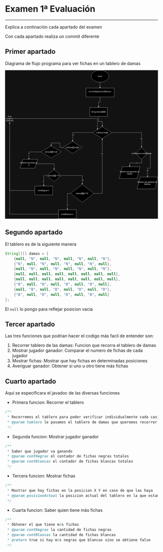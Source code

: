# Examen 1ª Evaluación

---

Explica a continación cada apartado del examen

Con cada apartado realiza un commit diferente

## Primer apartado

Diagrama de flujo programa para ver fichas en un tablero de damas

![Imagen del diagrama de flujo](Damas.drawio.png)

## Segundo apartado

El tablero es de la siguiente manera

```java
String[][] damas = {
    {null, "N", null, "N", null, "N", null, "N"},
    {"N", null, "N", null, "N", null, "N", null},
    {null, "N", null, "N", null, "N", null, "N"},
    {null, null, null, null, null, null, null, null},
    {null, null, null, null, null, null, null, null},
    {"B", null, "B", null, "B", null, "B", null},
    {null, "B", null, "B", null, "B", null, "B"},
    {"B", null, "B", null, "B", null, "B", null}
};

```

El `null` lo pongo para reflejar posicion vacia

## Tercer apartado
Las tres funciones que podrian hacer el codigo más facil de entender son:

1. Recorrer tablero de las damas: Funcion que recorra el tablero de damas
2. Mostrar jugador ganador: Comparar el numero de fichas de cada jugador
3. Mostrar fichas: Mostrar que hay fichas en determinadas posiciones
4. Averiguar ganador: Obtener si uno u otro tiene más fichas

## Cuarto apartado
Aqui se especificara el javadoc de las diversas funciones

- Primera funcion: Recorrer el tablero
```java
/**
 * Recorremos el tablero para poder verificar individualmente cada casilla
 * @param tablero le pasamos el tablero de damas que queremos recorrer
 */
```
- Segunda funcion: Mostrar jugador ganador
```java
/**
 * Saber que jugador va ganando
 * @param contNegras el contador de fichas negras totales
 * @param contBlancas el contador de fichas blancas totales
 */
```
- Tercera funcion: Mostrar fichas
```java
/**
 * Mostrar que hay fichas en la posicion X Y en caso de que las haya
 * @param posicionActual la posicion actual del tablero en la que estamos
 */
```
- Cuarta funcion: Saber quien tiene más fichas
```java
/**
 * Obtener el que tiene más fichas
 * @param contNegras la cantidad de fichas negras
 * @param contBlancas la cantidad de fichas blancas
 * @return true si hay más negras que blancas sino se obtiene false
 */
```